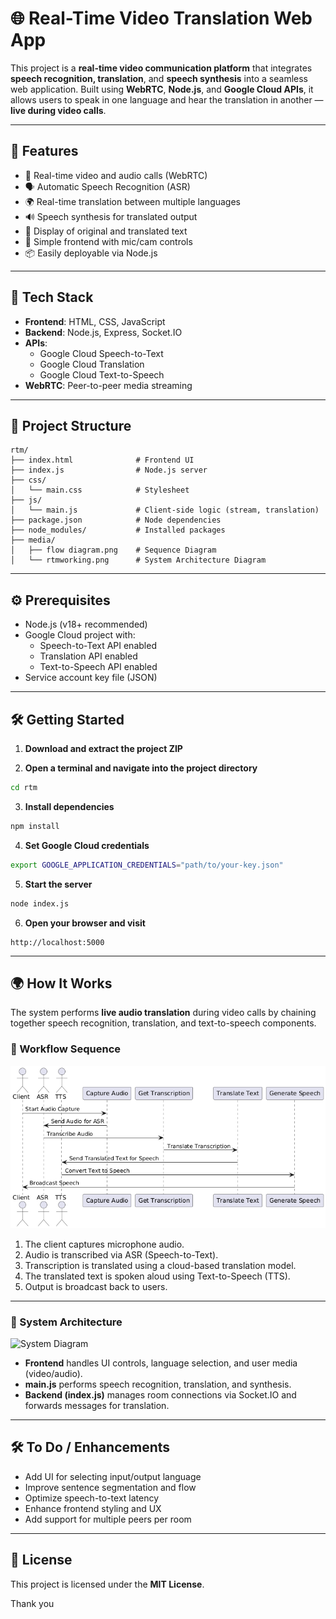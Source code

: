 
# 🌐 Real-Time Video Translation Web App

This project is a **real-time video communication platform** that integrates **speech recognition, translation**, and **speech synthesis** into a seamless web application. Built using **WebRTC**, **Node.js**, and **Google Cloud APIs**, it allows users to speak in one language and hear the translation in another — **live during video calls**.

---

## 🚀 Features

- 🎥 Real-time video and audio calls (WebRTC)
- 🗣️ Automatic Speech Recognition (ASR)
- 🌍 Real-time translation between multiple languages
- 🔊 Speech synthesis for translated output
- 💬 Display of original and translated text
- 🧪 Simple frontend with mic/cam controls
- 📦 Easily deployable via Node.js

---

## 🧰 Tech Stack

- **Frontend**: HTML, CSS, JavaScript  
- **Backend**: Node.js, Express, Socket.IO  
- **APIs**:
  - Google Cloud Speech-to-Text  
  - Google Cloud Translation  
  - Google Cloud Text-to-Speech  
- **WebRTC**: Peer-to-peer media streaming  

---

## 📁 Project Structure

```
rtm/
├── index.html              # Frontend UI
├── index.js                # Node.js server
├── css/
│   └── main.css            # Stylesheet
├── js/
│   └── main.js             # Client-side logic (stream, translation)
├── package.json            # Node dependencies
├── node_modules/           # Installed packages
├── media/
│   ├── flow diagram.png    # Sequence Diagram
│   └── rtmworking.png      # System Architecture Diagram
```

---

## ⚙️ Prerequisites

- Node.js (v18+ recommended)
- Google Cloud project with:
  - Speech-to-Text API enabled
  - Translation API enabled
  - Text-to-Speech API enabled
- Service account key file (JSON)

---

## 🛠️ Getting Started

1. **Download and extract the project ZIP**

2. **Open a terminal and navigate into the project directory**

```bash
cd rtm
```

3. **Install dependencies**

```bash
npm install
```

4. **Set Google Cloud credentials**

```bash
export GOOGLE_APPLICATION_CREDENTIALS="path/to/your-key.json"
```

5. **Start the server**

```bash
node index.js
```

6. **Open your browser and visit**

```
http://localhost:5000
```

---

## 🌍 How It Works

The system performs **live audio translation** during video calls by chaining together speech recognition, translation, and text-to-speech components.

### 🔁 Workflow Sequence

![Audio Translation Flow](./rtm/media/flow%20diagram.png)

1. The client captures microphone audio.
2. Audio is transcribed via ASR (Speech-to-Text).
3. Transcription is translated using a cloud-based translation model.
4. The translated text is spoken aloud using Text-to-Speech (TTS).
5. Output is broadcast back to users.

---

### 🧠 System Architecture

![System Diagram](./media/rtmworking.png)

- **Frontend** handles UI controls, language selection, and user media (video/audio).
- **main.js** performs speech recognition, translation, and synthesis.
- **Backend (index.js)** manages room connections via Socket.IO and forwards messages for translation.


---

## 🛠️ To Do / Enhancements

- Add UI for selecting input/output language
- Improve sentence segmentation and flow
- Optimize speech-to-text latency
- Enhance frontend styling and UX
- Add support for multiple peers per room

---

## 📄 License

This project is licensed under the **MIT License**.

Thank you 
#
